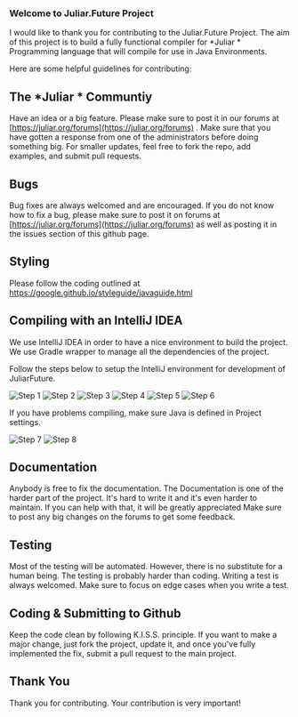 ### Welcome to Juliar.Future Project

I would like to thank you for contributing to the Juliar.Future Project.
The aim of this project is to build a fully functional compiler 
for *Juliar * Programming language that will compile for use in Java Environments.

Here are some helpful guidelines for contributing:

## The *Juliar * Communtiy
Have an idea or a big feature. Please make sure to post it in our forums
at [https://juliar.org/forums](https://juliar.org/forums) . Make sure that you have gotten a response
from one of the administrators before doing something big. For smaller updates,
feel free to fork the repo, add examples, and submit pull requests.

## Bugs
Bug fixes are always welcomed and are encouraged. If you do not know how to fix a bug,
please make sure to post it on forums at [https://juliar.org/forums](https://juliar.org/forums) as well as
posting it in the issues section of this github page.

## Styling
Please follow the coding outlined at
https://google.github.io/styleguide/javaguide.html

## Compiling with an IntelliJ IDEA
We use IntelliJ IDEA in order to have a nice environment to build the project.
We use Gradle wrapper to manage all the dependencies of the project.

Follow the steps below to setup the IntelliJ environment for development of JuliarFuture.

![Step 1](https://juliar.org/docimage/Contributing1)
![Step 2](https://juliar.org/docimage/Contributing2)
![Step 3](https://juliar.org/docimage/Contributing3)
![Step 4](https://juliar.org/docimage/Contributing4)
![Step 5](https://juliar.org/docimage/Contributing5)
![Step 6](https://juliar.org/docimage/Contributing6)

If you have problems compiling, make sure Java is defined in Project settings.

![Step 7](https://juliar.org/docimage/Contributing7)
![Step 8](https://juliar.org/docimage/Contributing8)

## Documentation
Anybody is free to fix the documentation. The Documentation is one of
the harder part of the project. It's hard to write it and it's even 
harder to maintain. If you can help with that, it will be greatly appreciated
Make sure to post any big changes on the forums to get some feedback.

## Testing
Most of the testing will be automated. However, there is no substitute
for a human being. The testing is probably harder than coding.
Writing a test is always welcomed. Make sure to focus on edge cases
when you write a test.


## Coding & Submitting to Github
Keep the code clean by following K.I.S.S. principle. 
If you want to make a major change, just fork the project, update it,
and once you've fully implemented the fix, submit a pull request to
the main project.


## Thank You
Thank you for contributing. Your contribution is very important!

